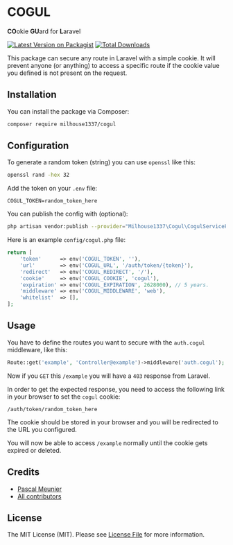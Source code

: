 # COGUL

**CO**okie **GU**ard for **L**aravel

[![Latest Version on Packagist](https://img.shields.io/packagist/v/milhouse1337/cogul.svg?style=flat-square)](https://packagist.org/packages/milhouse1337/cogul)
[![Total Downloads](https://img.shields.io/packagist/dt/milhouse1337/cogul.svg?style=flat-square)](https://packagist.org/packages/milhouse1337/cogul)

This package can secure any route in Laravel with a simple cookie. It will prevent anyone (or anything) to access a specific route if the cookie value you defined is not present on the request.

## Installation

You can install the package via Composer:

```bash
composer require milhouse1337/cogul
```

## Configuration

To generate a random token (string) you can use `openssl` like this:

```bash
openssl rand -hex 32
```

Add the token on your `.env` file:

```
COGUL_TOKEN=random_token_here
```

You can publish the config with (optional):

```bash
php artisan vendor:publish --provider="Milhouse1337\Cogul\CogulServiceProvider"
```

Here is an example `config/cogul.php` file:

```php
return [
    'token'      => env('COGUL_TOKEN', ''),
    'url'        => env('COGUL_URL', '/auth/token/{token}'),
    'redirect'   => env('COGUL_REDIRECT', '/'),
    'cookie'     => env('COGUL_COOKIE', 'cogul'),
    'expiration' => env('COGUL_EXPIRATION', 2628000), // 5 years.
    'middleware' => env('COGUL_MIDDLEWARE', 'web'),
    'whitelist'  => [],
];
```

## Usage

You have to define the routes you want to secure with the `auth.cogul` middleware, like this:

```php
Route::get('example', 'Controller@example')->middleware('auth.cogul');
```

Now if you `GET` this `/example` you will have a `403` response from Laravel.

In order to get the expected response, you need to access the following link in your browser to set the `cogul` cookie:

`/auth/token/random_token_here`

The cookie should be stored in your browser and you will be redirected to the URL you configured.

You will now be able to access `/example` normally until the cookie gets expired or deleted.

## Credits

- [Pascal Meunier](https://github.com/milhouse1337)
- [All contributors](../../contributors)

## License

The MIT License (MIT). Please see [License File](LICENSE.md) for more information.

